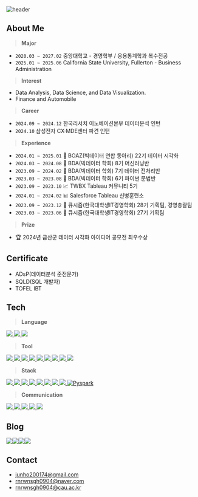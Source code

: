 ![header](https://capsule-render.vercel.app/api?type=waving&color=6994CDEE&height=300&section=header&text=kookguk's%20Github&fontSize=90)

## **About Me**

> **Major**  
+ `2020.03 ~ 2027.02` 중앙대학교 - 경영학부 / 응용통계학과 복수전공
+ `2025.01 ~ 2025.06` California State University, Fullerton - Business Administration

> **Interest**  
+ Data Analysis, Data Science, and Data Visualization.
+ Finance and Automobile

> **Career**
+ `2024.09 ~ 2024.12` 한국리서치 이노베이션본부 데이터분석 인턴
+ `2024.10` 삼성전자 CX·MDE센터 파견 인턴

> **Experience**  
+ `2024.01 ~ 2025.01` 🐘 BOAZ(빅데이터 연합 동아리) 22기 데이터 시각화   
+ `2024.03 ~ 2024.08` 🐻 BDA(빅데이터 학회) 8기 머신러닝반  
+ `2023.09 ~ 2024.02` 🐻 BDA(빅데이터 학회) 7기 데이터 전처리반  
+ `2023.03 ~ 2023.08` 🐻 BDA(빅데이터 학회) 6기 파이썬 문법반  
+ `2023.09 ~ 2023.10` 📈 TWBX Tableau 커뮤니티 5기    
+ `2024.01 ~ 2024.02` 📊 Salesforce Tableau 신병훈련소      
+ `2023.09 ~ 2023.12` 📱 큐시즘(한국대학생IT경영학회) 28기 기획팀, 경영총괄팀    
+ `2023.03 ~ 2023.06` 📱 큐시즘(한국대학생IT경영학회) 27기 기획팀

> **Prize**
+ 🏆 2024년 금산군 데이터 시각화 아이디어 공모전 최우수상

## **Certificate**  
+ ADsP(데이터분석 준전문가)  
+ SQLD(SQL 개발자)  
+ TOFEL IBT

## **Tech**
> **Language**  
<a href="#">
    <img src="https://img.shields.io/badge/Python-3776AB?style=flat-square&logo=python&logoColor=white"> 
</a>
<a href="#">
    <img src="https://img.shields.io/badge/SQL-4479A1?style=flat-square&logo=mysql&logoColor=white">
</a>
<a href="#">
    <img src="https://img.shields.io/badge/R-276DC3?style=flat-square&logo=r&logoColor=white">
</a>

> **Tool**  
<a href="#">
    <img src="https://img.shields.io/badge/Jupyter-F37626?style=flat-square&logo=jupyter&logoColor=white">
</a>
<a href="#">
    <img src="https://img.shields.io/badge/Visual_Studio_Code-0078D4?style=flat-square&logo=visual-studio-code&logoColor=white">
</a>
<a href="#">
    <img src="https://img.shields.io/badge/PyCharm-000000?style=flat-square&logo=pycharm&logoColor=white">
</a>
<a href="#">
    <img src="https://img.shields.io/badge/RStudio-75AADB?style=flat-square&logo=rstudio&logoColor=white">
</a>
<a href="#">
    <img src="https://img.shields.io/badge/MySQL-4479A1?style=flat-square&logo=mysql&logoColor=white">
</a>
<a href="#">
    <img src="https://img.shields.io/badge/DBeaver-372923?style=flat-square&logo=dbeaver&logoColor=white">
</a>
<a href="#">
    <img src="https://img.shields.io/badge/Tableau-E97627?style=flat-square&logo=Tableau&logoColor=white">
</a>
<a href="#">
    <img src="https://img.shields.io/badge/Redash-FF4C4C?style=flat-square&logo=redash&logoColor=white">
</a>  
<a href="#">
    <img src="https://img.shields.io/badge/Apache_Superset-FF5A5F?style=flat-square&logo=apache-superset&logoColor=white">
</a>

> **Stack**
<a href="#">
    <img src="https://img.shields.io/badge/pandas-150458?style=flat-square&logo=pandas&logoColor=white">
</a>
<a href="#">
    <img src="https://img.shields.io/badge/numpy-013243?style=flat-square&logo=numpy&logoColor=white">
</a>
<a href="#">
    <img src="https://img.shields.io/badge/Matplotlib-FF5733?style=flat-square&logo=matplotlib&logoColor=white">
</a>
<a href="#">
    <img src="https://img.shields.io/badge/Seaborn-3776AB?style=flat-square&logo=seaborn&logoColor=white">
</a>
<a href="#">
    <img src="https://img.shields.io/badge/scikit--learn-F7931E?style=flat-square&logo=scikit-learn&logoColor=white">
</a>
<a href="#">
    <img src="https://img.shields.io/badge/TensorFlow-FF6F00?style=flat-square&logo=tensorflow&logoColor=white">
</a>
<a href="#">
    <img src="https://img.shields.io/badge/PyTorch-EE4C2C?style=flat-square&logo=pytorch&logoColor=white">
</a>
<a href="#">
    <img src="https://img.shields.io/badge/Keras-D00000?style=flat-square&logo=keras&logoColor=white">
</a>
<a href="https://pyspark.apache.org/" target="_blank">
    <img src="https://img.shields.io/badge/Pyspark-007D9C?style=flat-square&logo=apache-spark&logoColor=white" alt="Pyspark">
</a>  

> **Communication**  
<a href="#">
    <img src="https://img.shields.io/badge/GitHub-181717?style=flat-square&logo=github&logoColor=white">
</a>
<a href="#">
    <img src="https://img.shields.io/badge/Slack-4A154B?style=flat-square&logo=slack&logoColor=white">
</a>
<a href="#">
    <img src="https://img.shields.io/badge/Notion-000000?style=flat-square&logo=notion&logoColor=white">
</a>
<a href="#">
    <img src="https://img.shields.io/badge/Jira-0052CC?style=flat-square&logo=jira&logoColor=white">
</a>
<a href="#">
    <img src="https://img.shields.io/badge/Figma-F24E1E?style=flat-square&logo=figma&logoColor=white">
</a>

## **Blog**
<div style="display:flex; flex-direction:row;">
    <a href="https://zzarimongddang.tistory.com/">
        <img src="https://img.shields.io/badge/Tistory-000000?style=flat-square&logo=Tistory&logoColor=white">
    </a>
    <a href="https://www.instagram.com/dataresting/">
        <img src="https://img.shields.io/badge/Instagram-E4405F?style=flat-square&logo=Instagram&logoColor=white"> 
    </a>
    <a href="https://blog.naver.com/PostList.naver?blogId=rnrwnsgh0904&widgetTypeCall=true&noTrackingCode=true&directAccess=true">
        <img src="https://img.shields.io/badge/Naver_Blog-03C75A?style=flat-square&logo=Naver&logoColor=white">
    </a>
    <a href="https://public.tableau.com/app/profile/.k00keyesm/vizzes">
        <img src="https://img.shields.io/badge/Tableau_Public-E97627?style=flat-square&logo=Tableau&logoColor=white">
    </a>
</div>

## **Contact**
+ junho200174@gmail.com  
+ rnrwnsgh0904@naver.com  
+ rnrwnsgh0904@cau.ac.kr
